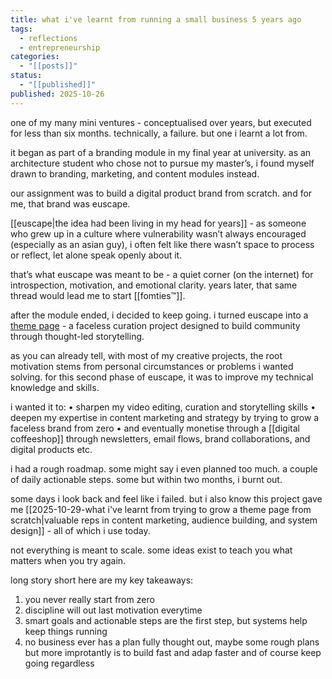 ```yaml
---
title: what i've learnt from running a small business 5 years ago
tags:
  - reflections
  - entrepreneurship
categories:
  - "[[posts]]"
status:
  - "[[published]]"
published: 2025-10-26
---
```


one of my many mini ventures - conceptualised over years, but executed for less than six months. 
technically, a failure. but one i learnt a lot from.

it began as part of a branding module in my final year at university.
as an architecture student who chose not to pursue my master’s, i found myself drawn to branding, marketing, and content modules instead.

our assignment was to build a digital product brand from scratch.
and for me, that brand was euscape.

[[euscape|the idea had been living in my head for years]] - as someone who grew up in a culture where vulnerability wasn’t always encouraged (especially as an asian guy), i often felt like there wasn’t space to process or reflect, let alone speak openly about it.

that’s what euscape was meant to be - a quiet corner (on the internet) for introspection, motivation, and emotional clarity. years later, that same thread would lead me to start [[fomties™]].

after the module ended, i decided to keep going.
i turned euscape into a [theme page](https://www.instagram.com/euscape) - a faceless curation project designed to build community through thought-led storytelling. 

as you can already tell, with most of my creative projects, the root motivation stems from personal circumstances or problems i wanted solving. for this second phase of euscape, it was to improve my technical knowledge and skills.

i wanted it to:
	•	sharpen my video editing, curation and storytelling skills
	•	deepen my expertise in content marketing and strategy by trying to grow a faceless brand from zero
	•	and eventually monetise through a [[digital coffeeshop]] through newsletters, email flows, brand collaborations, and digital products etc.

i had a rough roadmap.
some might say i even planned too much.
a couple of daily actionable steps.
some but within two months, i burnt out.

some days i look back and feel like i failed.
but i also know this project gave me [[2025-10-29-what i've learnt from trying to grow a theme page from scratch|valuable reps in content marketing, audience building, and system design]] - all of which i use today.

not everything is meant to scale.
some ideas exist to teach you what matters when you try again.


long story short here are my key takeaways:
1. you never really start from zero
2. discipline will out last motivation everytime
3. smart goals and actionable steps are the first step, but systems help keep things running
4. no business ever has a plan fully thought out, maybe some rough plans but more improtantly is to build fast and adap faster and of course keep going regardless